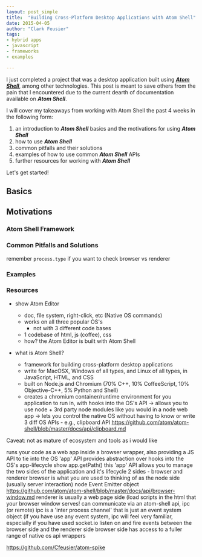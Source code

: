 ```yaml
---
layout: post_simple
title:  "Building Cross-Platform Desktop Applications with Atom Shell"
date: 2015-04-05
author: "Clark Feusier"
tags:
- hybrid apps
- javascript
- frameworks
- examples

---
```


I just completed a project that was a desktop application built using <a href="https://github.com/atom/atom-shell" target="_blank">***Atom Shell***</a>, among other technologies. This post is meant to save others from the pain that I encountered due to the current dearth of documentation available on ***Atom Shell***.

I will cover my takeaways from working with Atom Shell the past 4 weeks in the following form:

1. an introduction to ***Atom Shell*** basics and the motivations for using ***Atom Shell***
1. how to use ***Atom Shell***
1. common pitfalls and their solutions
1. examples of how to use common ***Atom Shell*** APIs
1. further resources for working with ***Atom Shell***

Let's get started!

## Basics

## Motivations

### Atom Shell Framework

### Common Pitfalls and Solutions

remember `process.type` if you want to check browser vs renderer

### Examples

### Resources



- show Atom Editor
    - doc, file system, right-click, etc (Native OS commands)
    - works on all three popular OS's
        - not with 3 different code bases
    - 1 codebase of html, js (coffee), css
    - how? the Atom Editor is built with Atom Shell

- what is Atom Shell?
    - framework for building cross-platform desktop applications
    - write for MacOSX, Windows of all types, and Linux of all types, in JavaScript, HTML, and CSS
    - built on Node.js and Chromium (70% C++, 10% CoffeeScript, 10% Objective-C++, 5% Python and Shell)
    - creates a chromium container/runtime environment for you application to run in, with hooks into the OS's API
        -> allows you to use node + 3rd party node modules like you would in a node web app
        -> lets you control the native OS without having to know or write 3 diff OS APIs
            - e.g., clipboard API https://github.com/atom/atom-shell/blob/master/docs/api/clipboard.md

Caveat: not as mature of ecosystem and tools as i would like

runs your code as a web app inside a browser wrapper, also providing a JS API to tie into the OS
'app' API provides abstraction over hooks into the OS's app-lifecycle
show app.getPath()
this 'app' API allows you to manage the two sides of the application and it's lifecycle
2 sides - browser and renderer
browser is what you are used to thinking of as the node side (usually server interaction)
node Event Emitter object
https://github.com/atom/atom-shell/blob/master/docs/api/browser-window.md
renderer is usually a web page side (load scripts in the html that your browser window serves!
can communicate via an atom-shell api, ipc (or remote)
ipc is a 'inter process channel' that is just an event system object (if you have use any event system, ipc will feel very familiar, especially if you have used socket.io
listen on and fire events between the browser side and the renderer side
browser side has access to a fuller range of native os api wrappers

https://github.com/Cfeusier/atom-spike